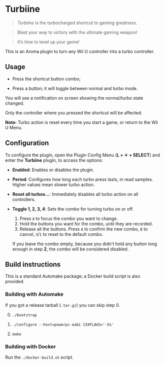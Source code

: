 # Turbiine

> *Turbiine* is the turbocharged shortcut to gaming greatness.

> Blast your way to victory with the ultimate gaming weapon!

> It’s time to level up your game!

This is an Aroma plugin to turn any Wii U controller into a turbo controller.


## Usage

  - Press the shortcut button combo;

  - Press a button; it will toggle between normal and turbo mode.

You will see a notification on screen showing the normal/turbo state changed.

Only the controller where you pressed the shortcut will be affected.

**Note:** Turbo action is reset every time you start a game, or return to the Wii U Menu.


## Configuration

To configure the plugin, open the Plugin Config Menu (**L + ↓ + SELECT**) and enter the
**Turbiine** plugin, to access the options:

- **Enabled**: Enables or disables the plugin.

- **Period**: Configures how long each turbo press lasts, in read samples. Higher values
  mean slower turbo action.

- **Reset all turbos...**: Immediately disables all turbo action on all controllers.

- **Toggle 1, 2, 3, 4**: Sets the combo for turning turbo on or off.

  1. Press `A` to focus the combo you want to change.
  2. Hold the buttons you want for the combo, until they are recorded.
  3. Release all the buttons. Press `A` to confirm the new combo, `B` to cancel, `X`/`1`
     to reset to the default combo.

  If you leave the combo empty, because you didn't hold any button long enough in step
  **2**, the combo will be considered disabled.


## Build instructions

This is a standard Automake package; a Docker build script is also provided.


### Building with Automake

If you got a release tarball (`.tar.gz`) you can skip step 0.

0. `./bootstrap`

1. `./configure --host=powerpc-eabi CXXFLAGS='-Os'`

2. `make`


### Building with Docker

Run the `./docker-build.sh` script.

